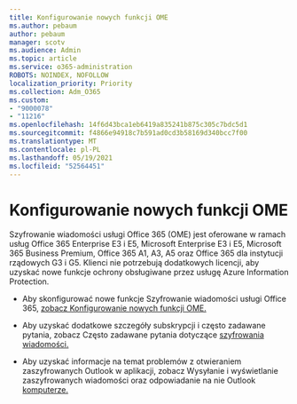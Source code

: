 ```yaml
---
title: Konfigurowanie nowych funkcji OME
ms.author: pebaum
author: pebaum
manager: scotv
ms.audience: Admin
ms.topic: article
ms.service: o365-administration
ROBOTS: NOINDEX, NOFOLLOW
localization_priority: Priority
ms.collection: Adm_O365
ms.custom:
- "9000078"
- "11216"
ms.openlocfilehash: 14f6d43bca1eb6419a835241b875c305c7bdc5d1
ms.sourcegitcommit: f4866e94918c7b591ad0cd3b58169d340bcc7f00
ms.translationtype: MT
ms.contentlocale: pl-PL
ms.lasthandoff: 05/19/2021
ms.locfileid: "52564451"
---
```

# <a name="set-up-new-ome-capabilities"></a>Konfigurowanie nowych funkcji OME

Szyfrowanie wiadomości usługi Office 365 (OME) jest oferowane w ramach usług Office 365 Enterprise E3 i E5, Microsoft Enterprise E3 i E5, Microsoft 365 Business Premium, Office 365 A1, A3, A5 oraz Office 365 dla instytucji rządowych G3 i G5. Klienci nie potrzebują dodatkowych licencji, aby uzyskać nowe funkcje ochrony obsługiwane przez usługę Azure Information Protection. 

- Aby skonfigurować nowe funkcje Szyfrowanie wiadomości usługi Office 365, [zobacz Konfigurowanie nowych funkcji OME.](/microsoft-365/compliance/set-up-new-message-encryption-capabilities)

- Aby uzyskać dodatkowe szczegóły subskrypcji i często zadawane pytania, zobacz Często zadawane pytania dotyczące [szyfrowania wiadomości.](/microsoft-365/compliance/ome-faq#what-subscriptions-do-i-need-to-use-the-new-ome-capabilities-)

- Aby uzyskać informacje na temat problemów z otwieraniem zaszyfrowanych Outlook w aplikacji, zobacz Wysyłanie i wyświetlanie zaszyfrowanych wiadomości oraz odpowiadanie na nie Outlook [komputerze.](https://support.microsoft.com/en-us/topic/send-view-and-reply-to-encrypted-messages-in-outlook-for-pc-eaa43495-9bbb-4fca-922a-df90dee51980?ui=en-us&rs=en-us&ad=us)